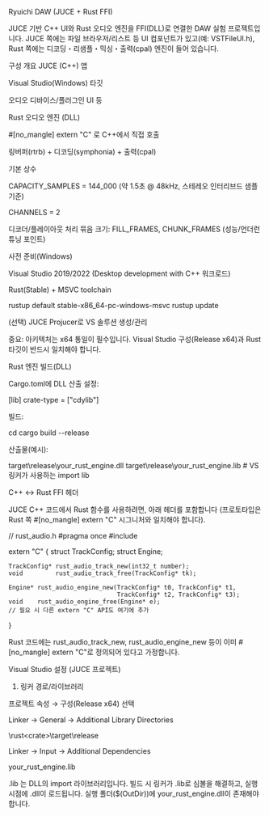 Ryuichi DAW (JUCE + Rust FFI)

JUCE 기반 C++ UI와 Rust 오디오 엔진을 FFI(DLL)로 연결한 DAW 실험 프로젝트입니다.
JUCE 쪽에는 파일 브라우저/리스트 등 UI 컴포넌트가 있고(예: VSTFileUI.h), Rust 쪽에는 디코딩・리샘플・믹싱・출력(cpal) 엔진이 들어 있습니다.

구성 개요
JUCE (C++) 앱

Visual Studio(Windows) 타깃

오디오 디바이스/플러그인 UI 등

Rust 오디오 엔진 (DLL)

#[no_mangle] extern "C" 로 C++에서 직접 호출

링버퍼(rtrb) + 디코딩(symphonia) + 출력(cpal)

기본 상수

CAPACITY_SAMPLES = 144_000 (약 1.5초 @ 48kHz, 스테레오 인터리브드 샘플 기준)

CHANNELS = 2

디코더/플레이아웃 처리 묶음 크기: FILL_FRAMES, CHUNK_FRAMES (성능/언더런 튜닝 포인트)

사전 준비(Windows)

Visual Studio 2019/2022 (Desktop development with C++ 워크로드)

Rust(Stable) + MSVC toolchain

rustup default stable-x86_64-pc-windows-msvc
rustup update


(선택) JUCE Projucer로 VS 솔루션 생성/관리

중요: 아키텍처는 x64 통일이 필수입니다. Visual Studio 구성(Release x64)과 Rust 타깃이 반드시 일치해야 합니다.

Rust 엔진 빌드(DLL)

Cargo.toml에 DLL 산출 설정:

[lib]
crate-type = ["cdylib"]


빌드:

cd <rust-crate-root>
cargo build --release


산출물(예시):

target\release\your_rust_engine.dll
target\release\your_rust_engine.lib   # VS 링커가 사용하는 import lib

C++ ↔ Rust FFI 헤더

JUCE C++ 코드에서 Rust 함수를 사용하려면, 아래 헤더를 포함합니다
(프로토타입은 Rust 쪽 #[no_mangle] extern "C" 시그니처와 일치해야 합니다).

// rust_audio.h
#pragma once
#include <cstdint>

extern "C" {
    struct TrackConfig;
    struct Engine;

    TrackConfig* rust_audio_track_new(int32_t number);
    void         rust_audio_track_free(TrackConfig* tk);

    Engine* rust_audio_engine_new(TrackConfig* t0, TrackConfig* t1,
                                  TrackConfig* t2, TrackConfig* t3);
    void    rust_audio_engine_free(Engine* e);
    // 필요 시 다른 extern "C" API도 여기에 추가
}


Rust 코드에는 rust_audio_track_new, rust_audio_engine_new 등이 이미 #[no_mangle] extern "C"로 정의되어 있다고 가정합니다.

Visual Studio 설정 (JUCE 프로젝트)
1) 링커 경로/라이브러리

프로젝트 속성 → 구성(Release x64) 선택

Linker → General → Additional Library Directories

<repo>\rust\<crate>\target\release


Linker → Input → Additional Dependencies

your_rust_engine.lib


.lib 는 DLL의 import 라이브러리입니다. 빌드 시 링커가 .lib로 심볼을 해결하고, 실행 시점에 .dll이 로드됩니다.
실행 폴더($(OutDir))에 your_rust_engine.dll이 존재해야 합니다.
